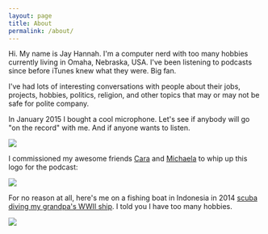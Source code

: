 ```yaml
---
layout: page
title: About
permalink: /about/
---
```


Hi. My name is Jay Hannah. I'm a computer nerd with too many hobbies currently 
living in Omaha, Nebraska, USA. I've been listening to podcasts since before iTunes 
knew what they were. Big fan. 

I've had lots of interesting conversations with people about their jobs, projects, hobbies, 
politics, religion, and other topics that may or may not be safe for polite company.

In January 2015 I bought a cool microphone. 
Let's see if anybody will go "on the record" with me. And if anyone wants to listen. 

<img src="{{site.storage_url}}/mic.jpg" class="rcorners">

I commissioned my awesome friends [Cara](https://twitter.com/CaraHeacock) and
[Michaela](https://twitter.com/DreamingAlyce) to whip up this logo for the podcast:

<img src="{{site.storage_url}}/logo.jpg" class="rcorners">

For no reason at all, here's me on a fishing boat in Indonesia in 2014 
[scuba diving my grandpa's WWII ship](http://usshoustondive.com). I told you 
I have too many hobbies. 

<img src="{{site.storage_url}}/jay.jpg" class="rcorners">


